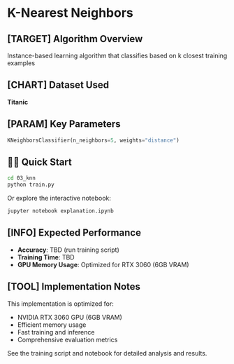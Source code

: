 # K-Nearest Neighbors

## [TARGET] Algorithm Overview

Instance-based learning algorithm that classifies based on k closest training examples

## [CHART] Dataset Used

**Titanic**

## [PARAM] Key Parameters

```python
KNeighborsClassifier(n_neighbors=5, weights="distance")
```

## 🏃‍♂️ Quick Start

```bash
cd 03_knn
python train.py
```

Or explore the interactive notebook:
```bash
jupyter notebook explanation.ipynb
```

## [INFO] Expected Performance

- **Accuracy**: TBD (run training script)
- **Training Time**: TBD
- **GPU Memory Usage**: Optimized for RTX 3060 (6GB VRAM)

## [TOOL] Implementation Notes

This implementation is optimized for:
- NVIDIA RTX 3060 GPU (6GB VRAM)
- Efficient memory usage
- Fast training and inference
- Comprehensive evaluation metrics

See the training script and notebook for detailed analysis and results.
